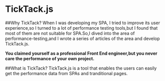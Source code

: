 # TickTack.js
##Why TickTack?
When I was developing my SPA, I tried to improve its user experience,so I turned to a lot of performance testing tools,but I found that most of them are not suitable for SPA.So,I dived into the area of performance-testing,and I wrote a series of articles of the area and develop TickTack.js.

**You claimed yourself as a professional Front End engineer,but you never care the performance of your own project.**


##What is TickTack?
TickTack.js is a tool that enables the users can easily get the performance data from SPAs and tranditional pages.


